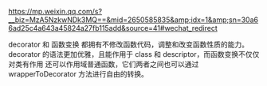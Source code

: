 https://mp.weixin.qq.com/s?__biz=MzA5NzkwNDk3MQ==&mid=2650585835&amp;idx=1&amp;sn=30a66ad25c4a643a45824a27fb115add&source=41#wechat_redirect

decorator 和 函数变换 都拥有不修改函数代码，调整和改变函数性质的能力。
decorator 的语法更加优雅，且能作用于 class 和 descriptor，而函数变换不仅仅对类有作用
还可以作用域普通函数，它们两者之间也可以通过 wrapperToDecorator 方法进行自由的转换。